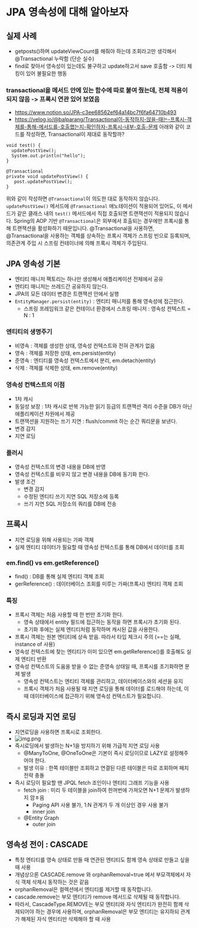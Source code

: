 # JPA 영속성에 대해 알아보자

## 실제 사례
- getposts()하며 updateViewCount를 해줘야 하는데 조회라고만 생각해서 @Transactional 누락함 (단순 실수)
- find로 찾아서 영속성이 있는데도 불구하고 update하고서 save 호출함 -> 더티 체킹이 있어 불필요한 행동
### transactional을 메서드 안에 있는 함수에 따로 붙여 줬는데, 전체 적용이 되지 않음 -> 프록시  연관 있어 보였음
- https://www.notion.so/JPA-c3ee68562ef64a14bc7f6fa64710b493
- https://velog.io/@balparang/Transactional이-동작하지-않을-때는-프록시-객체를-통해-메서드를-호출했는지-확인하자-프록시-내부-호출-문제
아래와 같이 코드를 작성하면, Transactional이 제대로 동작할까?

```
void test() {        
  updatePostView();        
  System.out.println("hello");   
}      

@Transactional    
private void updatePostView() {       
   post.updatePostView();    
}
```



위와 같이 작성하면 `@Transactional`이 의도한 대로 동작하지 않습니다. `updatePostView()` 메서드에 `@Transactional` 애노테이션이 적용되어 있어도, 이 메서드가 같은 클래스 내의 `test()` 메서드에서 직접 호출되면 트랜잭션이 적용되지 않습니다. Spring의 AOP 기반 `@Transactional`은 외부에서 호출되는 경우에만 프록시를 통해 트랜잭션을 활성화하기 때문입니다.
@Transactional을 사용하면, @Transactional을 사용하는 객체를 상속하는 프록시 객체가 스프링 빈으로 등록되며, 의존관계 주입 시 스프링 컨테이너에 의해 프록시 객체가 주입된다.


## JPA 영속성 기본 
- 엔티티 매니저 팩토리는 하나만 생성해서 애플리케이션 전체에서 공유
- 엔티티 매니저는 쓰레드간 공유하지 않는다.
- JPA의 모든 데이터 변경은 트랜잭션 안에서 실행 
- `EntityManager.persist(entity)` : 엔티티 매니저를 통해 영속성에 접근한다.
  - 스프링 프레임워크 같은 컨테이너 환경에서 스프링 매니저 : 영속성 컨텍스트 = N : 1
### 엔티티의 생명주기
- 비영속 : 객체를 생성한 상태, 영속성 컨텍스트와 전혀 관계가 없음
- 영속 : 객체를 저장한 상태, em.persist(entity)
- 준영속 : 엔티티를 영속성 컨텍스트에서 분리, em.detach(entity)
- 삭제 : 객체를 삭제한 상태, em.remove(entity)
### 영속성 컨텍스트의 이점
- 1차 캐시
- 동일성 보장 : 1차 캐시로 반복 가능한 읽기 등급의 트랜잭션 격리 수준을 DB가 아닌 애플리케이션 차원에서 제공 
- 트랜잭션을 지원하는 쓰기 지연 : flush/commit 하는 순간 쿼리문을 보낸다. 
- 변경 감지
- 지연 로딩 
### 플러시
- 영속성 컨텍스트의 변경 내용을 DB에 반영
- 영속성 컨텍스트를 비우지 않고 변경 내용을 DB에 동기화 한다. 
- 발생 조건
  - 변경 감지
  - 수정된 엔티티 쓰기 지연 SQL 저장소에 등록
  - 쓰기 지연 SQL 저장소의 쿼리를 DB에 전송 

## 프록시
- 지연 로딩을 위해 사용되는 가짜 객체
- 실제 엔티티 데이터가 필요할 때 영속성 컨텍스트를 통해 DB에서 데이터를 조회
### em.find() vs em.getReference()
- find() : DB를 통해 실제 엔티티 객체 조회
- gerReference() : 데이터베이스 조회를 미루는 가짜(프록시) 엔티티 객체 조회
### 특징
- 프록시 객체는 처음 사용할 때 한 번만 초기화 한다.
  - 영속 상태에서 entity 필드에 접근하는 동작을 하면 프록시가 초기화 된다.
  - 초기화 후에는 실제 엔티티처럼 동작하며 캐시된 값을 사용한다. 
- 프록시 객체는 원본 엔티티에 상속 받음. 따라서 타입 체크시 주의 (==는 실패, instance of 사용)
- 영속성 컨텍스트에 찾는 엔티티가 이미 있으면 em.getReference()를 호출해도 실제 엔티티 반환
- 영속성 컨텍스트의 도움을 받을 수 없는 준영속 상태일 때, 프록시를 초기화하면 문제 발생 
  - 영속성 컨텍스트는 엔티티 객체를 관리하고, 데이터베이스와의 세션을 유지
  - 프록시 객체가 처음 사용될 때 지연 로딩을 통해 데이터를 로드해야 하는데, 이때 데이터베이스에 접근하기 위해 영속성 컨텍스트가 필요합니다.

## 즉시 로딩과 지연 로딩 
- 지연로딩을 사용하면 프록시로 조회한다. 
- ![img.png](image/지연로딩.png)
- 즉시로딩에서 발생하는 N+1을 방지하기 위해 가급적 지연 로딩 사용
  - @ManyToOne, @OneToOne은 기본이 즉시 로딩이므로 LAZY로 설정해주어야 한다.
  - 발생 이유 : 한쪽 테이블만 조회하고 연결된 다른 테이블은 따로 조회하며 페치 전략 충돌 
- 즉시 로딩이 필요할 땐 JPQL fetch 조인이나 엔티티 그래프 기능을 사용 
  - fetch join : 미리 두 테이블을 join하여 한꺼번에 가져오면 N+1 문제가 발생하지 암ㅎ음
    - Paging API 사용 불가, 1:N 관계가 두 개 이상인 경우 사용 불가
    - inner join 
  - @Entity Graph 
    - outer join

## 영속성 전이 : CASCADE
- 특정 엔티티를 영속 상태로 만들 때 연관된 엔티티도 함께 영속 상태로 만들고 싶을 때 사용 
- 개념상으론 CASCADE.remove 와 orphanRemoval=true 에서 부모객체에서 자식 객체 삭제시 동작하는 것은 같음
- orphanRemoval은 컬렉션에서 엔티티를 제거할 때 동작합니다.
- cascade.remove는 부모 엔티티가 remove 메서드로 삭제될 때 동작합니다. 
- 따라서, CascadeType.REMOVE는 부모 엔티티와 자식 엔티티가 완전히 함께 삭제되어야 하는 경우에 사용하며, orphanRemoval은 부모 엔티티는 유지하되 관계가 해제된 자식 엔티티만 삭제해야 할 때 사용